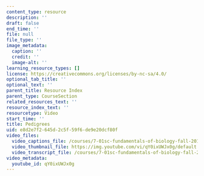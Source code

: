 ```yaml
---
content_type: resource
description: ''
draft: false
end_time: ''
file: null
file_type: ''
image_metadata:
  caption: ''
  credit: ''
  image-alt: ''
learning_resource_types: []
license: https://creativecommons.org/licenses/by-nc-sa/4.0/
optional_tab_title: ''
optional_text: ''
parent_title: Resource Index
parent_type: CourseSection
related_resources_text: ''
resource_index_text: ''
resourcetype: Video
start_time: ''
title: Pedigrees
uid: e8d2e7f2-645d-2c5f-59f6-de9e20dcf80f
video_files:
  video_captions_file: /courses/7-01sc-fundamentals-of-biology-fall-2011/1049fa9a6de45eabbe21a2a172cd3b5c_qY0ixUWJx0g.vtt
  video_thumbnail_file: https://img.youtube.com/vi/qY0ixUWJx0g/default.jpg
  video_transcript_file: /courses/7-01sc-fundamentals-of-biology-fall-2011/9b79a736e0aba3a85dc1bf494edd4923_qY0ixUWJx0g.pdf
video_metadata:
  youtube_id: qY0ixUWJx0g
---
```

